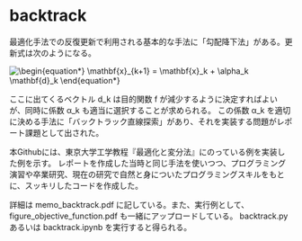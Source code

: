 # backtrack
最適化手法での反復更新で利用される基本的な手法に「勾配降下法」がある。更新式は次のようになる。

<img src=
"https://render.githubusercontent.com/render/math?math=%5Clarge+%5Cdisplaystyle+%5Cbegin%7Bequation%2A%7D%0A%5Cmathbf%7Bx%7D_%7Bk%2B1%7D+%3D+%5Cmathbf%7Bx%7D_k+%2B+%5Calpha_k+%5Cmathbf%7Bd%7D_k%0A%5Cend%7Bequation%2A%7D%0A" 
alt="\begin{equation*}
\mathbf{x}_{k+1} = \mathbf{x}_k + \alpha_k \mathbf{d}_k
\end{equation*}
">

ここに出てくるベクトル d_k は目的関数 f が減少するように決定すればよいが、同時に係数 α_k も適当に選択することが求められる。
この係数 α_k を適切に決める手法に「バックトラック直線探索」があり、それを実装する問題がレポート課題として出された。

本Githubには、東京大学工学教程『最適化と変分法』にのっている例を実装した例を示す。
レポートを作成した当時と同じ手法を使いつつ、プログラミング演習や卒業研究、現在の研究で自然と身についたプログラミングスキルをもとに、スッキリしたコードを作成した。

詳細は memo_backtrack.pdf に記している。また、実行例として、figure_objective_function.pdf も一緒にアップロードしている。
backtrack.py あるいは backtrack.ipynb を実行すると得られる。
